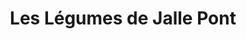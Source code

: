---
title: "Les Légumes de Jalle Pont"
url: /le-haillan/les-legumes-de-jalle-pont/
shop: légumes
---